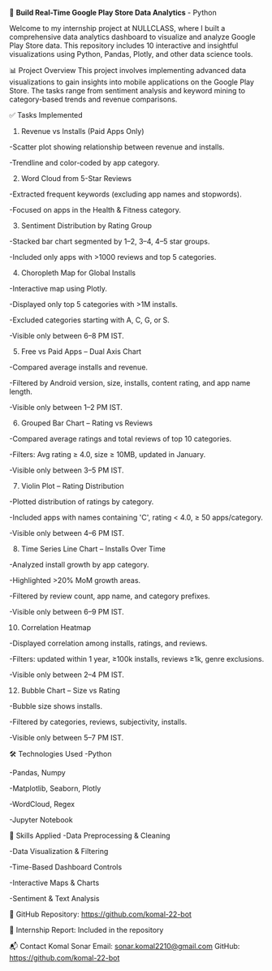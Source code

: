 📱 **Build Real-Time Google Play Store Data Analytics** - Python

Welcome to my internship project at NULLCLASS, where I built a comprehensive data analytics dashboard to visualize and analyze Google Play Store data. 
This repository includes 10 interactive and insightful visualizations using Python, Pandas, Plotly, and other data science tools.

📊 Project Overview
This project involves implementing advanced data visualizations to gain insights into mobile applications on the Google Play Store.
The tasks range from sentiment analysis and keyword mining to category-based trends and revenue comparisons.

✅ Tasks Implemented
1. Revenue vs Installs (Paid Apps Only)
   
-Scatter plot showing relationship between revenue and installs.

-Trendline and color-coded by app category.

2. Word Cloud from 5-Star Reviews
   
-Extracted frequent keywords (excluding app names and stopwords).

-Focused on apps in the Health & Fitness category.

3. Sentiment Distribution by Rating Group
   
-Stacked bar chart segmented by 1–2, 3–4, 4–5 star groups.

-Included only apps with >1000 reviews and top 5 categories.

4. Choropleth Map for Global Installs
   
-Interactive map using Plotly.

-Displayed only top 5 categories with >1M installs.

-Excluded categories starting with A, C, G, or S.

-Visible only between 6–8 PM IST.

 5. Free vs Paid Apps – Dual Axis Chart
    
-Compared average installs and revenue.

-Filtered by Android version, size, installs, content rating, and app name length.

-Visible only between 1–2 PM IST.

6. Grouped Bar Chart – Rating vs Reviews
   
-Compared average ratings and total reviews of top 10 categories.

-Filters: Avg rating ≥ 4.0, size ≥ 10MB, updated in January.

-Visible only between 3–5 PM IST.

7. Violin Plot – Rating Distribution
   
-Plotted distribution of ratings by category.

-Included apps with names containing 'C', rating < 4.0, ≥ 50 apps/category.

-Visible only between 4–6 PM IST.

8. Time Series Line Chart – Installs Over Time
   
-Analyzed install growth by app category.

-Highlighted >20% MoM growth areas.

-Filtered by review count, app name, and category prefixes.

-Visible only between 6–9 PM IST.

10. Correlation Heatmap
    
-Displayed correlation among installs, ratings, and reviews.

-Filters: updated within 1 year, ≥100k installs, reviews ≥1k, genre exclusions.

-Visible only between 2–4 PM IST.

12. Bubble Chart – Size vs Rating
    
-Bubble size shows installs.

-Filtered by categories, reviews, subjectivity, installs.

-Visible only between 5–7 PM IST.

🛠️ Technologies Used
-Python

-Pandas, Numpy

-Matplotlib, Seaborn, Plotly

-WordCloud, Regex

-Jupyter Notebook

🧠 Skills Applied
-Data Preprocessing & Cleaning

-Data Visualization & Filtering

-Time-Based Dashboard Controls

-Interactive Maps & Charts

-Sentiment & Text Analysis

📂 GitHub Repository: https://github.com/komal-22-bot

📄 Internship Report: Included in the repository

📬 Contact
Komal Sonar
Email: sonar.komal2210@gmail.com
GitHub: https://github.com/komal-22-bot
